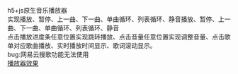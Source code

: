  h5+js原生音乐播放器<br>
实现播放、暂停、上一曲、下一曲、单曲循环、列表循环、静音播放、暂停、上一曲、下一曲、单曲循环、列表循环、静音
<br>点击播放进度条任意位置实现跳转播放、点击音量任意位置实现调整音量、点击歌单对应歌曲播放、实时播放时间显示、歌词滚动显示。
<br>bug:网易云搜歌功能无法使用
<br>[播放器效果](https://mzh654356151.github.io/h5-js-audio/ "h5+js原生音乐播放器")
 
